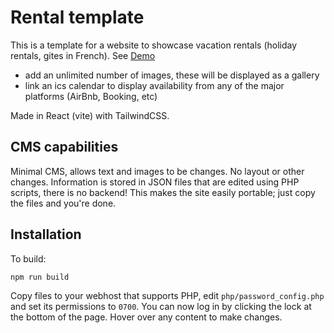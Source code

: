 # Rental template
This is a template for a website to showcase vacation rentals (holiday rentals, gites in French).
See [Demo](https://rental.remcode.net)
- add an unlimited number of images, these will be displayed as a gallery
- link an ics calendar to display availability from any of the major platforms (AirBnb, Booking, etc)

Made in React (vite) with TailwindCSS.

## CMS capabilities
Minimal CMS, allows text and images to be changes. No layout or other changes. Information is stored in JSON files that are edited using PHP scripts, there is no backend! This makes the site easily portable; just copy the files and you're done.

## Installation
To build:
```
npm run build
```
Copy files to your webhost that supports PHP, edit `php/password_config.php` and set its permissions to `0700`.
You can now log in by clicking the lock at the bottom of the page. Hover over any content to make changes.
